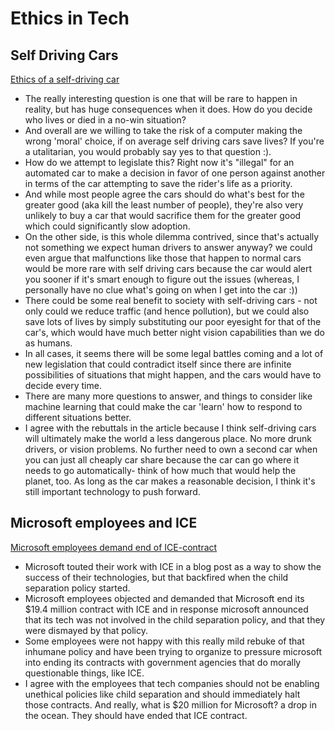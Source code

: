 # Ethics in Tech

## Self Driving Cars

[Ethics of a self-driving car](https://www.freep.com/story/money/cars/2017/11/21/self-driving-cars-ethics/804805001/)

* The really interesting question is one that will be rare to happen in reality, but has huge consequences when it does. How do you decide who lives or died in a no-win situation?
* And overall are we willing to take the risk of a computer making the wrong 'moral' choice, if on average self driving cars save lives? If you're a utalitarian, you would probably say yes to that question :).
* How do we attempt to legislate this? Right now it's "illegal" for an automated car to make a decision in favor of one person against another in terms of the car attempting to save the rider's life as a priority.
* And while most people agree the cars should do what's best for the greater good (aka kill the least number of people), they're also very unlikely to buy a car that would sacrifice them for the greater good which could significantly slow adoption.
* On the other side, is this whole dilemma contrived, since that's actually not something we expect human drivers to answer anyway? we could even argue that malfunctions like those that happen to normal cars would be more rare with self driving cars because the car would alert you sooner if it's smart enough to figure out the issues (whereas, I personally have no clue what's going on when I get into the car :))
* There could be some real benefit to society with self-driving cars - not only could we reduce traffic (and hence pollution), but we could also save lots of lives by simply substituting our poor eyesight for that of the car's, which would have much better night vision capabilities than we do as humans.
* In all cases, it seems there will be some legal battles coming and a lot of new legislation that could contradict itself since there are infinite possibilities of situations that might happen, and the cars would have to decide every time.
* There are many more questions to answer, and things to consider like machine learning that could make the car 'learn' how to respond to different situations better.
* I agree with the rebuttals in the article because I think self-driving cars will ultimately make the world a less dangerous place. No more drunk drivers, or vision problems. No further need to own a second car when you can just all cheaply car share because the car can go where it needs to go automatically- think of how much that would help the planet, too. As long as the car makes a reasonable decision, I think it's still important technology to push forward.

## Microsoft employees and ICE

[Microsoft employees demand end of ICE-contract](https://www.nytimes.com/2018/06/19/technology/tech-companies-immigration-border.html)

* Microsoft touted their work with ICE in a blog post as a way to show the success of their technologies, but that backfired when the child separation policy started.
* Microsoft employees objected and demanded that Microsoft end its $19.4 million contract with ICE and in response microsoft announced that its tech was not involved in the child separation policy, and that they were dismayed by that policy.
* Some employees were not happy with this really mild rebuke of that inhumane policy and have been trying to organize to pressure microsoft into ending its contracts with government agencies that do morally questionable things, like ICE.
* I agree with the employees that tech companies should not be enabling unethical policies like child separation and should immediately halt those contracts. And really, what is $20 million for Microsoft? a drop in the ocean. They should have ended that ICE contract.